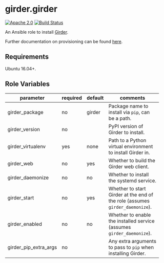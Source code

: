 girder.girder
=============
[![Apache 2.0](https://img.shields.io/badge/license-Apache%202-blue.svg)](https://raw.githubusercontent.com/girder/ansible-role-girder/master/LICENSE)
[![Build Status](https://travis-ci.org/girder/ansible-role-girder.svg?branch=master)](https://travis-ci.org/girder/ansible-role-girder)

An Ansible role to install [Girder](https://github.com/girder/girder).

Further documentation on provisioning can be found [here](https://girder.readthedocs.io/en/latest/provisioning.html).

Requirements
------------

Ubuntu 16.04+.

Role Variables
--------------

| parameter             | required | default | comments                                                                     |
| --------------------- | -------- | ------- | ---------------------------------------------------------------------------- |
| girder_package        | no       | girder  | Package name to install via ``pip``, can be a path.                            |
| girder_version        | no       |         | PyPI version of Girder to install.                                           |
| girder_virtualenv     | yes      | none    | Path to a Python virtual environment to install Girder in.                   |
| girder_web            | no       | yes     | Whether to build the Girder web client.                                      |
| girder_daemonize      | no       | no      | Whether to install the systemd service.                                      |
| girder_start          | no       | yes     | Whether to start Girder at the end of the role (assumes ``girder_daemonize``). |
| girder_enabled        | no       | no      | Whether to enable the installed service (assumes ``girder_daemonize``).        |
| girder_pip_extra_args | no       |         | Any extra arguments to pass to ``pip`` when installing Girder.                 |
